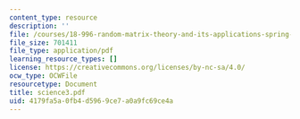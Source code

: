 ```yaml
---
content_type: resource
description: ''
file: /courses/18-996-random-matrix-theory-and-its-applications-spring-2004/4179fa5a0fb4d5969ce7a0a9fc69ce4a_science3.pdf
file_size: 701411
file_type: application/pdf
learning_resource_types: []
license: https://creativecommons.org/licenses/by-nc-sa/4.0/
ocw_type: OCWFile
resourcetype: Document
title: science3.pdf
uid: 4179fa5a-0fb4-d596-9ce7-a0a9fc69ce4a
---
```

